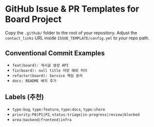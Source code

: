 # GitHub Issue & PR Templates for Board Project

Copy the `.github/` folder to the root of your repository.
Adjust the `contact_links` URL inside `ISSUE_TEMPLATE/config.yml` to your repo path.

## Conventional Commit Examples
- `feat(board): 게시글 생성 API`
- `fix(board): null title 저장 예외 처리`
- `refactor(board): Service 책임 분리`
- `docs: README 배지 추가`

## Labels (추천)
- `type:bug`, `type:feature`, `type:docs`, `type:chore`
- `priority:P0|P1|P2`, `status:triage|in-progress|review|blocked`
- `area:backend|frontend|infra`
